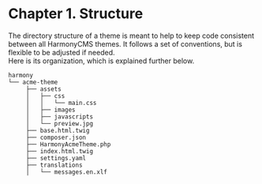 # Chapter 1. Structure

The directory structure of a theme is meant to help to keep code consistent between all HarmonyCMS themes. It follows a set of conventions, but is flexible to be adjusted if needed.  
Here is its organization, which is explained further below.

```text
harmony
└── acme-theme
     ├── assets
     │   ├── css
     │   │   └── main.css
     │   ├── images
     │   ├── javascripts
     │   └── preview.jpg
     ├── base.html.twig
     ├── composer.json
     ├── HarmonyAcmeTheme.php
     ├── index.html.twig
     ├── settings.yaml
     ├── translations
     │   └── messages.en.xlf
         
         
```

